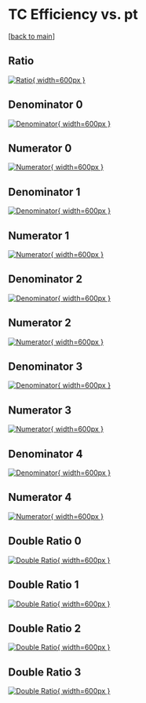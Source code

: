 # TC Efficiency vs. pt

[[back to main](./)]



## Ratio

[![Ratio](../mtv/var/TC_vtr_211_1_eff_pt.png){ width=600px }](../mtv/var/TC_vtr_211_1_eff_pt.pdf)

## Denominator 0

[![Denominator](../mtv/den/TC_vtr_211_1_eff_pt_den0.png){ width=600px }](../mtv/den/TC_vtr_211_1_eff_pt_den0.pdf)

## Numerator 0

[![Numerator](../mtv/num/TC_vtr_211_1_eff_pt_num0.png){ width=600px }](../mtv/num/TC_vtr_211_1_eff_pt_num0.pdf)

## Denominator 1

[![Denominator](../mtv/den/TC_vtr_211_1_eff_pt_den1.png){ width=600px }](../mtv/den/TC_vtr_211_1_eff_pt_den1.pdf)

## Numerator 1

[![Numerator](../mtv/num/TC_vtr_211_1_eff_pt_num1.png){ width=600px }](../mtv/num/TC_vtr_211_1_eff_pt_num1.pdf)

## Denominator 2

[![Denominator](../mtv/den/TC_vtr_211_1_eff_pt_den2.png){ width=600px }](../mtv/den/TC_vtr_211_1_eff_pt_den2.pdf)

## Numerator 2

[![Numerator](../mtv/num/TC_vtr_211_1_eff_pt_num2.png){ width=600px }](../mtv/num/TC_vtr_211_1_eff_pt_num2.pdf)

## Denominator 3

[![Denominator](../mtv/den/TC_vtr_211_1_eff_pt_den3.png){ width=600px }](../mtv/den/TC_vtr_211_1_eff_pt_den3.pdf)

## Numerator 3

[![Numerator](../mtv/num/TC_vtr_211_1_eff_pt_num3.png){ width=600px }](../mtv/num/TC_vtr_211_1_eff_pt_num3.pdf)

## Denominator 4

[![Denominator](../mtv/den/TC_vtr_211_1_eff_pt_den4.png){ width=600px }](../mtv/den/TC_vtr_211_1_eff_pt_den4.pdf)

## Numerator 4

[![Numerator](../mtv/num/TC_vtr_211_1_eff_pt_num4.png){ width=600px }](../mtv/num/TC_vtr_211_1_eff_pt_num4.pdf)

## Double Ratio 0

[![Double Ratio](../mtv/ratio/TC_vtr_211_1_eff_pt_ratio0.png){ width=600px }](../mtv/ratio/TC_vtr_211_1_eff_pt_ratio0.pdf)

## Double Ratio 1

[![Double Ratio](../mtv/ratio/TC_vtr_211_1_eff_pt_ratio1.png){ width=600px }](../mtv/ratio/TC_vtr_211_1_eff_pt_ratio1.pdf)

## Double Ratio 2

[![Double Ratio](../mtv/ratio/TC_vtr_211_1_eff_pt_ratio2.png){ width=600px }](../mtv/ratio/TC_vtr_211_1_eff_pt_ratio2.pdf)

## Double Ratio 3

[![Double Ratio](../mtv/ratio/TC_vtr_211_1_eff_pt_ratio3.png){ width=600px }](../mtv/ratio/TC_vtr_211_1_eff_pt_ratio3.pdf)

